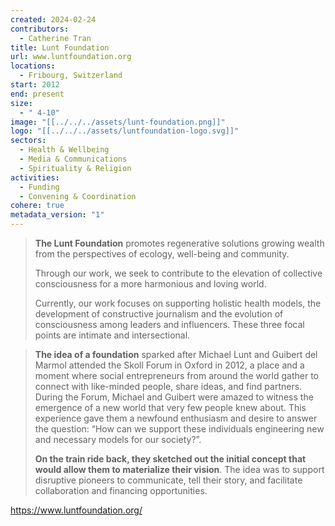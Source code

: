 ```yaml
---
created: 2024-02-24
contributors:
  - Catherine Tran
title: Lunt Foundation
url: www.luntfoundation.org
locations:
  - Fribourg, Switzerland
start: 2012
end: present
size:
  - " 4-10"
image: "[[../../../assets/lunt-foundation.png]]"
logo: "[[../../../assets/luntfoundation-logo.svg]]"
sectors:
  - Health & Wellbeing
  - Media & Communications
  - Spirituality & Religion
activities:
  - Funding
  - Convening & Coordination
cohere: true
metadata_version: "1"
---
```

>**The Lunt Foundation** promotes regenerative solutions growing wealth from the perspectives of ecology, well-being and community.   
  >
>Through our work, we seek to contribute to the elevation of collective consciousness for a more harmonious and loving world.   
  >
>Currently, our work focuses on supporting holistic health models, the development of constructive journalism and the evolution of consciousness among leaders and influencers. These three focal points are intimate and intersectional.

>**The idea of a foundation** sparked after Michael Lunt and Guibert del Marmol attended the Skoll Forum in Oxford in 2012, a place and a moment where social entrepreneurs from around the world gather to connect with like-minded people, share ideas, and find partners. During the Forum, Michael and Guibert were amazed to witness the emergence of a new world that very few people knew about. This experience gave them a newfound enthusiasm and desire to answer the question: “How can we support these individuals engineering new and necessary models for our society?”.
>
>**On the train ride back, they sketched out the initial concept that would allow them to materialize their vision**. The idea was to support disruptive pioneers to communicate, tell their story, and facilitate collaboration and financing opportunities. 

https://www.luntfoundation.org/












